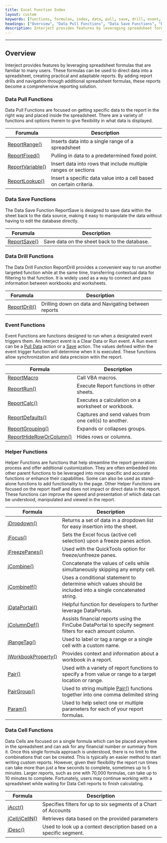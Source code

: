 ```yaml
---
title: Excel Function Index
layout: custom
keywords: [functions, formulas, index, data, pull, save, drill, event, helper, data cell]
headings: ["Overview", "Data Pull Functions", "Data Save Functions", "Data Drill Functions", "Event Functions", "Helper Functions", "Data Cell Functions"]
description: Interject provides features by leveraging spreadsheet formulas that are familiar to many users. These formulas can be used to direct data into a spreadsheet, creating practical and adaptable reports. By adding report drills and navigation through additional spreadsheet formulas, these reports become a comprehensive reporting solution.
---
```

* * *

##  Overview

Interject provides features by leveraging spreadsheet formulas that are familiar to many users. These formulas can be used to direct data into a spreadsheet, creating practical and adaptable reports. By adding report drills and navigation through additional spreadsheet formulas, these reports become a comprehensive reporting solution.

### Data Pull Functions

Data Pull Functions are focused on getting specific data to the report in the right way and placed inside the spreadsheet. There are a variety of functions and options therein to give flexibility in what data is displayed.

| Forumula                                                | Description                                                         |
|---------------------------------------------------------|---------------------------------------------------------------------|
| [ReportRange()](/wIndex/ReportRange.html)       | Inserts data into a single range of a spreadsheet                   |
| [ReportFixed()](/wIndex/ReportFixed.html)       | Pulling in data to a predetermined fixed point.                     |
| [ReportVariable()](/wIndex/ReportVariable.html) | Insert data into rows that include multiple ranges or sections      |
| [ReportLookup()](/wIndex/ReportLookup.html)    | Insert a specific data value into a cell based on certain criteria. |

### Data Save Functions

The Data Save Function ReportSave is designed to save data within the sheet back to the data source, making it easy to manipulate the data without having to edit the database directly.

| Forumula                                                | Description                                                         |
|---------------------------------------------------------|---------------------------------------------------------------------|
| [ReportSave()](/wIndex/ReportSave.html)         | Save data on the sheet back to the database.                        |

### Data Drill Functions

The Data Drill Function ReportDrill provides a convenient way to run another targeted function while at the same time, transferring contextual data for filtering to that function. It is widely used as a way to connect and pass information between workbooks and worksheets.

| Forumula                                                | Description                                                         |
|---------------------------------------------------------|---------------------------------------------------------------------|
| [ReportDrill()](/wIndex/ReportDrill.html)       | Drilling down on data and Navigating between reports                |

### Event Functions

Event Functions are functions designed to run when a designated event triggers them. An Interject event is a Clear Data or Run event. A Run event can be a [Pull Data](/wGetStarted/INTERJECT-Ribbon-Menu-Items.html#pull-data) action or a [Save](/wGetStarted/INTERJECT-Ribbon-Menu-Items.html#save-data) action. The values defined within the event trigger function will determine when it is executed. These functions allow synchronization and data precision witin the report.

| Formula                                                                | Description                                                                                        |
|------------------------------------------------------------------------|----------------------------------------------------------------------------------------------------|
| [ReportMacro](/wIndex/ReportMacro.html)         | Call VBA macros.                |
| [ReportRun()](/wIndex/ReportRun.html)           | Execute Report functions in other sheets.                           |
| [ReportCalc()](/wIndex/ReportCalc.html)                        | Executes a calculation on a worksheet or workbook.                                 |
| [ReportDefaults()](/wIndex/ReportDefaults.html)                | Captures and send values from one cell(s) to another.                   |
| [ReportGrouping()](/wIndex/ReportGrouping.html)  | Expands or collapses groups.                                         |
| [ReportHideRowOrColumn()](/wIndex/ReportHideRowOrColumn.html)  | Hides rows or columns.                                            |

### Helper Functions

Helper Functions are functions that help streamline the report generation process and offer additional customization. They are often embedded into other parent functions to be leveraged into more specific and accurate functions or enhance their capabilities. Some can also be used as stand-alone functions to add functionality to the page. Other Helper Functions are focused on the report itself and does not impact or direct data in the report. These functions can improve the speed and presentation of which data can be understood, manipulated and viewed in the report.

| Formula                                                       | Description                                                                                                  |
|---------------------------------------------------------------|--------------------------------------------------------------------------------------------------------------|
| [jDropdown()](/wIndex/jDropdown.html)                         | Returns a set of data in a dropdown list for easy insertion into the sheet.            |
| [jFocus()](/wIndex/jFocus.html)                                | Sets the Excel focus (active cell selection) upon a freeze panes action.            |
| [jFreezePanes()](/wIndex/jFreezePanes.html)                    | Used with the QuickTools option for freeze/unfreeze panes.                         |
| [jCombine()](/wIndex/jCombine.html)                   | Concatenate the values of cells while simultaneously skipping any empty cell.              |
| [jCombineIf()](/wIndex/jCombine_IF.html)             | Uses a conditional statement to determine which values should be included into a single concatenated string. |
| [jDataPortal()](/wIndex/jDataPortal.html)             | Helpful function for developers to further leverage DataPortals.                           |
| [jColumnDef()](/wIndex/jColumnDef.html)              | Assists financial reports using the FinCube DataPortal to specify segment filters for each amount column.    |
| [jRangeTag()](/wIndex/jRangeTag.html)                | Used to label or tag a range or a single cell with a custom name.                           |
| [jWorkbookProperty()](/wIndex/jWorkbookProperty.html) | Provides context and information about a workbook in a report.                             |
| [Pair()](/wIndex/Pair.html)                           | Used with a variety of report functions to specify a from value or range to a target location or range.      |
| [PairGroup()](/wIndex/PairGroup.html)                 | Used to string multiple [Pair()](Pair.html) functions together into one comma delimited string      |
| [Param()](/wIndex/Param.html)                         | Used to help select one or multiple parameters for each of your report formulas.            |

### Data Cell Functions

Data Cells are focused on a single formula which can be placed anywhere in the spreadsheet and can ask for any financial number or summary from it. Once this single formula approach is understood, there is no limit to the combinations that can be created. This is typically an easier method to start writing custom reports. However, given their flexibility the report run times can take more than just a few seconds to complete, sometimes up to 5 minutes. Larger reports, such as one with 70,000 formulas, can take up to 10 minutes to complete. Fortunately, users may continue working with a spreadsheet while waiting for Data Cell reports to finish calculating.

| Formula                              | Description                                                        |
|--------------------------------------|------------------------------------------------------------------- |
| [jAcct()](/wIndex/jAcct.html)        | Specifies filters for up to six segments of a Chart of Accounts    |
| [jCell/jCellN()](/wIndex/jCell.html) | Retrieves data based on the provided parameters                    |
| [jDesc()](/wIndex/jDesc.html)        | Used to look up a context description based on a specific segment. |
